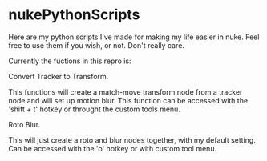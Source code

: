 # nukePythonScripts
Here are my python scripts I've made for making my life easier in nuke. Feel free to use them if you wish, or not. Don't really care.

Currently the fuctions in this repro is:

Convert Tracker to Transform.

This functions will create a match-move transform node from a tracker node and will set up motion blur.
This function can be accessed with the 'shift + t' hotkey or throught the custom tools menu.

Roto Blur.

This will just create a roto and blur nodes together, with my default setting.
Can be accessed with the 'o' hotkey or with custom tool menu.
